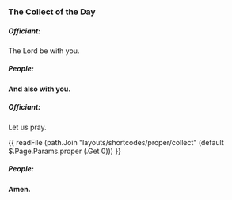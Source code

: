 ### The Collect of the Day
##### Officiant:
The Lord be with you.

##### **People:**
**And also with you.**

##### Officiant:
Let us pray.

{{ readFile (path.Join "layouts/shortcodes/proper/collect" (default $.Page.Params.proper (.Get 0))) }}

##### **People:**
**Amen.**
